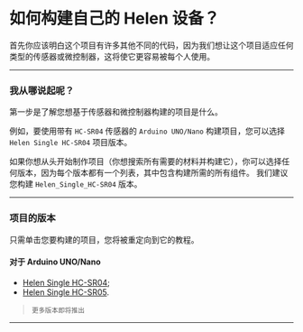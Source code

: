 # 如何构建自己的 Helen 设备？

首先你应该明白这个项目有许多其他不同的代码，因为我们想让这个项目适应任何类型的传感器或微控制器，这将使它更容易被每个人使用。

---

### 我从哪说起呢？

第一步是了解您想基于传感器和微控制器构建的项目是什么。

例如，要使用带有 `HC-SR04` 传感器的 `Arduino UNO/Nano` 构建项目，您可以选择 `Helen Single HC-SR04` 项目版本。

如果你想从头开始制作项目（你想搜索所有需要的材料并构建它），你可以选择任何版本，因为每个版本都有一个列表，其中包含构建所需的所有组件。 我们建议您构建 `Helen_Single_HC-SR04` 版本。

<hr>

### 项目的版本

只需单击您要构建的项目，您将被重定向到它的教程。

#### 对于 Arduino UNO/Nano

- [Helen Single HC-SR04](/Helen_Single_HC-SR04/README.md);
- [Helen Single HC-SR05](/Helen_Single_HC-SR05/README.md).

> <small> 更多版本即将推出 </small>

---





